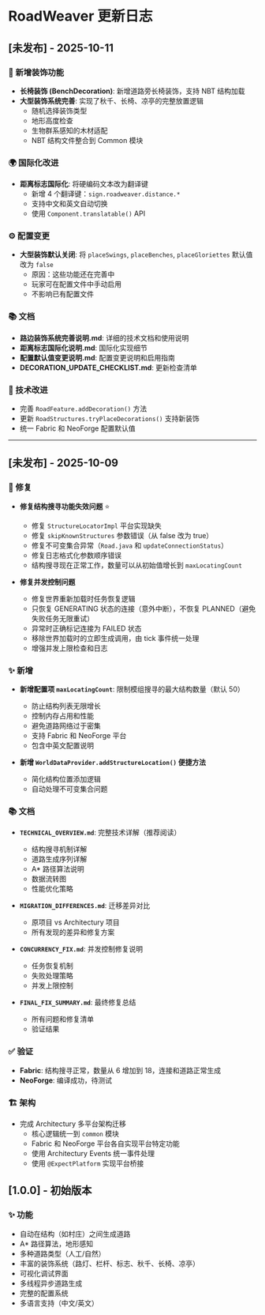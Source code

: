 # RoadWeaver 更新日志

## [未发布] - 2025-10-11

### 🎨 新增装饰功能
- **长椅装饰 (BenchDecoration)**: 新增道路旁长椅装饰，支持 NBT 结构加载
- **大型装饰系统完善**: 实现了秋千、长椅、凉亭的完整放置逻辑
  - 随机选择装饰类型
  - 地形高度检查
  - 生物群系感知的木材适配
  - NBT 结构文件整合到 Common 模块

### 🌍 国际化改进
- **距离标志国际化**: 将硬编码文本改为翻译键
  - 新增 4 个翻译键：`sign.roadweaver.distance.*`
  - 支持中文和英文自动切换
  - 使用 `Component.translatable()` API

### ⚙️ 配置变更
- **大型装饰默认关闭**: 将 `placeSwings`, `placeBenches`, `placeGloriettes` 默认值改为 `false`
  - 原因：这些功能还在完善中
  - 玩家可在配置文件中手动启用
  - 不影响已有配置文件

### 📚 文档
- **路边装饰系统完善说明.md**: 详细的技术文档和使用说明
- **距离标志国际化说明.md**: 国际化实现细节
- **配置默认值变更说明.md**: 配置变更说明和启用指南
- **DECORATION_UPDATE_CHECKLIST.md**: 更新检查清单

### 🔧 技术改进
- 完善 `RoadFeature.addDecoration()` 方法
- 更新 `RoadStructures.tryPlaceDecorations()` 支持新装饰
- 统一 Fabric 和 NeoForge 配置默认值

---

## [未发布] - 2025-10-09

### 🐛 修复
- **修复结构搜寻功能失效问题** ⭐
  - 修复 `StructureLocatorImpl` 平台实现缺失
  - 修复 `skipKnownStructures` 参数错误（从 false 改为 true）
  - 修复不可变集合异常（`Road.java` 和 `updateConnectionStatus`）
  - 修复日志格式化参数顺序错误
  - 结构搜寻现在正常工作，数量可以从初始值增长到 `maxLocatingCount`

- **修复并发控制问题**
  - 修复世界重新加载时任务恢复逻辑
  - 只恢复 GENERATING 状态的连接（意外中断），不恢复 PLANNED（避免失败任务无限重试）
  - 异常时正确标记连接为 FAILED 状态
  - 移除世界加载时的立即生成调用，由 tick 事件统一处理
  - 增强并发上限检查和日志

### ✨ 新增
- **新增配置项 `maxLocatingCount`**: 限制模组搜寻的最大结构数量（默认 50）
  - 防止结构列表无限增长
  - 控制内存占用和性能
  - 避免道路网络过于密集
  - 支持 Fabric 和 NeoForge 平台
  - 包含中英文配置说明

- **新增 `WorldDataProvider.addStructureLocation()` 便捷方法**
  - 简化结构位置添加逻辑
  - 自动处理不可变集合问题

### 📚 文档
- **`TECHNICAL_OVERVIEW.md`**: 完整技术详解（推荐阅读）
  - 结构搜寻机制详解
  - 道路生成序列详解
  - A* 路径算法说明
  - 数据流转图
  - 性能优化策略

- **`MIGRATION_DIFFERENCES.md`**: 迁移差异对比
  - 原项目 vs Architectury 项目
  - 所有发现的差异和修复方案

- **`CONCURRENCY_FIX.md`**: 并发控制修复说明
  - 任务恢复机制
  - 失败处理策略
  - 并发上限控制

- **`FINAL_FIX_SUMMARY.md`**: 最终修复总结
  - 所有问题和修复清单
  - 验证结果

### ✅ 验证
- **Fabric**: 结构搜寻正常，数量从 6 增加到 18，连接和道路正常生成
- **NeoForge**: 编译成功，待测试

### 🏗️ 架构
- 完成 Architectury 多平台架构迁移
  - 核心逻辑统一到 `common` 模块
  - Fabric 和 NeoForge 平台各自实现平台特定功能
  - 使用 Architectury Events 统一事件处理
  - 使用 `@ExpectPlatform` 实现平台桥接

## [1.0.0] - 初始版本

### ✨ 功能
- 自动在结构（如村庄）之间生成道路
- A* 路径算法，地形感知
- 多种道路类型（人工/自然）
- 丰富的装饰系统（路灯、栏杆、标志、秋千、长椅、凉亭）
- 可视化调试界面
- 多线程异步道路生成
- 完整的配置系统
- 多语言支持（中文/英文）
